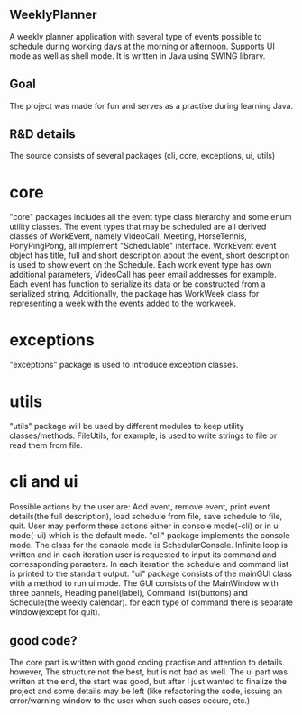 ## WeeklyPlanner
A weekly planner application with several type of events possible to schedule during working days at the morning or afternoon.
Supports UI mode as well as shell mode. It is written in Java using SWING library.

## Goal
The project was made for fun and serves as a practise during learning Java.

## R&D details
The source consists of several packages (cli, core, exceptions, ui, utils)
# core
"core" packages includes all the event type class hierarchy and some enum utility classes.
The event types that may be scheduled are all derived classes of WorkEvent, namely VideoCall, Meeting, HorseTennis, PonyPingPong, all implement
"Schedulable" interface.
WorkEvent event object has title, full and short description about the event, short description is used to show event on the Schedule.
Each work event type has own additional parameters, VideoCall has peer email addresses for example.
Each event has function to serialize its data or be constructed from a serialized string.
Additionally, the package has WorkWeek class for representing a week with the events added to the workweek.
# exceptions
"exceptions" package is used to introduce exception classes.
# utils
"utils" package will be used by different modules to keep utility classes/methods. 
FileUtils, for example, is used to write strings to file or read them from file.
# cli and ui
Possible actions by the user are:
Add event, remove event, print event details(the full description), load schedule from file, save schedule to file, quit.
User may perform these actions either in console mode(-cli) or in ui mode(-ui) which is the default mode.
"cli" package implements the console mode. The class for the console mode is SchedularConsole.
Infinite loop is written and in each iteration user is requested to input its command and corressponding paraeters.
In each iteration the schedule and command list is printed to the standart output.
"ui" package consists of the mainGUI class with a method to run ui mode. The GUI consists of the MainWindow with three pannels, Heading panel(label),
Command list(buttons) and Schedule(the weekly calendar). for each type of command there is separate window(except for quit).

## good code?
The core part is written with good coding practise and attention to details. however, The structure not the best, but is not bad as well.
The ui part was written at the end, the start was good, but after I just wanted to finalize the project and some details may be left
(like refactoring the code, issuing an error/warning window to the user when such cases occure, etc.) 

